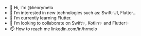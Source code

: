 - 👋 Hi, I’m @henrymelo
- 👀 I’m interested in new technologies such as: Swift-UI, Flutter...
- 🌱 I’m currently learning Flutter.
- 💞️ I’m looking to collaborate on Swift✨, Kotlin✨ and Flutter✨ 
- 📫 How to reach me linkedin.com/in/hrmelo
